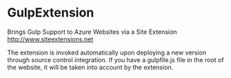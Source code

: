 # GulpExtension
 Brings Gulp Support to Azure Websites via a Site Extension  http://www.siteextensions.net

The extension is invoked automatically upon deploying a new version through source control integration.
If you have a gulpfile.js file in the root of the website, it will be taken into account by the extension.
